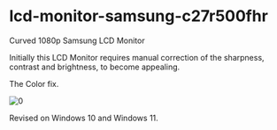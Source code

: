 # lcd-monitor-samsung-c27r500fhr
 Curved 1080p Samsung LCD Monitor
 
Initially this LCD Monitor requires manual correction of the sharpness, contrast and brightness, to become appealing.

The Color fix.

![0](https://user-images.githubusercontent.com/21064622/138465593-84fc2c88-9de9-46f7-956f-5866128d2d04.jpg)


Revised on Windows 10 and Windows 11. 
